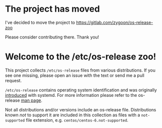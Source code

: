 # The project has moved

I've decided to move the project to https://gitlab.com/zygoon/os-release-zoo

Please consider contributing there. Thank you!

# Welcome to the /etc/os-release zoo!

This project collects `/etc/os-release` files from various distributions.
If you see one missing, please open an issue with the text or send me a pull
request.

`/etc/os-release` contains operating system identification and was originally 
[introduced](http://0pointer.de/blog/projects/os-release) with systemd.
For more information please refer to the os-release
[man page](http://0pointer.de/public/systemd-man/os-release.html).

Not all distributions and/or versions include an os-release file. Distributions
known _not_ to support it are included in this collection as files with a
`not-supported` file extension, e.g. `centos/centos-6.not-supported`.
